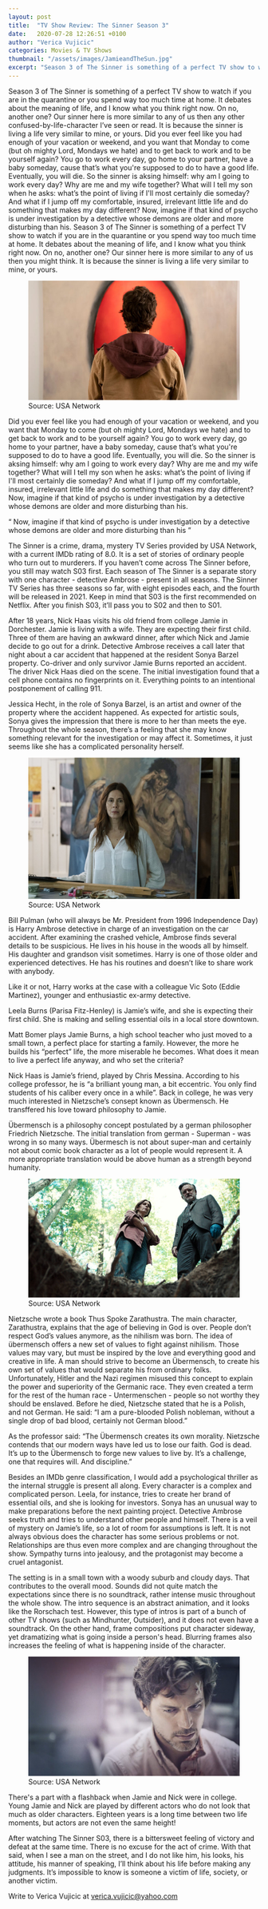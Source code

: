 ```yaml
---
layout: post
title:  "TV Show Review: The Sinner Season 3"
date:   2020-07-28 12:26:51 +0100
author: "Verica Vujicic"
categories: Movies & TV Shows
thumbnail: "/assets/images/JamieandTheSun.jpg"
excerpt: "Season 3 of The Sinner is something of a perfect TV show to watch if you are in the quarantine or you spend way too much time at home."
---
```




<drop-cap>S</drop-cap>eason 3 of The Sinner is something of a perfect TV show to watch if you are in the quarantine or you spend way too much time at home. It debates about the meaning of life, and I know what you think right now. On no, another one? Our sinner here is more similar to any of us then any other confused-by-life-character I’ve seen or read. It is because the sinner is living a life very similar to mine, or yours. Did you ever feel like you had enough of your vacation or weekend, and you want that Monday to come (but oh mighty Lord, Mondays we hate) and to get back to work and to be yourself again? You go to work every day, go home to your partner, have a baby someday, cause that’s what you're supposed to do to have a good life. Eventually, you will die. So the sinner is aksing himself: why am I going to work every day? Why are me and my wife together? What will I tell my son when he asks: what’s the point of living if I'll most certainly die someday? And what if I jump off my comfortable, insured, irrelevant little life and do something that makes my day different? Now, imagine if that kind of psycho is under investigation by a detective whose demons are older and more disturbing than his.
Season 3 of The Sinner is something of a perfect TV show to watch if you are in the quarantine or you spend way too much time at home. It debates about the meaning of life, and I know what you think right now. On no, another one? Our sinner here is more similar to any of us then you might think. It is because the sinner is living a life very similar to mine, or yours. 

<figure>
    <img src='/assets/images/JamieandTheSun.jpg' alt='missing' />
    <figcaption>Source: USA Network</figcaption>
</figure>

Did you ever feel like you had enough of your vacation or weekend, and you want that Monday to come (but oh mighty Lord, Mondays we hate) and to get back to work and to be yourself again? You go to work every day, go home to your partner, have a baby someday, cause that’s what you're supposed to do to have a good life. Eventually, you will die. So the sinner is aksing himself: why am I going to work every day? Why are me and my wife together? What will I tell my son when he asks: what’s the point of living if I'll most certainly die someday? And what if I jump off my comfortable, insured, irrelevant little life and do something that makes my day different? Now, imagine if that kind of psycho is under investigation by a detective whose demons are older and more disturbing than his.

<div class="aside-quote"><q>
    Now, imagine if that kind of psycho is under investigation by a detective whose demons are older and more disturbing than his
</q></div>

The Sinner is a crime, drama, mystery TV Series provided by USA Network, with a current IMDb rating of 8.0. It is a set of stories of ordinary people who turn out to murderers. If you haven’t come across The Sinner before, you still may watch S03 first. Each season of The Sinner is a separate story with one character - detective Ambrose - present in all seasons. The Sinner TV Series has three seasons so far, with eight episodes each, and the fourth will be released in 2021. Keep in mind that S03 is the first recommended on Netflix. After you finish S03, it’ll pass you to S02 and then to S01.

After 18 years, Nick Haas visits his old friend from college Jamie in Dorchester. Jamie is living with a wife. They are expecting their first child. Three of them are having an awkward dinner, after which Nick and Jamie decide to go out for a drink. Detective Ambrose receives a call later that night about a car accident that happened at the resident Sonya Barzel property. Co-driver and only survivor Jamie Burns reported an accident. The driver Nick Haas died on the scene. The initial investigation found that a cell phone contains no fingerprints on it. Everything points to an intentional postponement of calling 911.  

Jessica Hecht, in the role of Sonya Barzel, is an artist and owner of the property where the accident happened. As expected for artistic souls, Sonya gives the impression that there is more to her than meets the eye. Throughout the whole season, there’s a feeling that she may know something relevant for the investigation or may affect it. Sometimes, it just seems like she has a complicated personality herself.

<figure>
    <img src='/assets/images/SonyaPaints.jpg' alt='missing' />
    <figcaption>Source: USA Network</figcaption>
</figure>

Bill Pulman (who will always be Mr. President from 1996 Independence Day) is Harry Ambrose detective in charge of an investigation on the car accident. After examining the crashed vehicle, Ambrose finds several details to be suspicious. He lives in his house in the woods all by himself. His daughter and grandson visit sometimes. Harry is one of those older and experienced detectives. He has his routines and doesn’t like to share work with anybody.

Like it or not, Harry works at the case with a colleague Vic Soto (Eddie Martinez), younger and enthusiastic ex-army detective. 

Leela Burns (Parisa Fitz-Henley) is Jamie’s wife, and she is expecting their first child. She is making and selling essential oils in a local store downtown.

Matt Bomer plays Jamie Burns, a high school teacher who just moved to a small town, a perfect place for starting a family. However, the more he builds his “perfect” life, the more miserable he becomes. What does it mean to live a perfect life anyway, and who set the criteria?

Nick Haas is Jamie’s friend, played by Chris Messina. According to his college professor, he is “a brilliant young man, a bit eccentric. You only find students of his caliber every once in a while”. Back in college, he was very much interested in Nietzsche’s consept known as Übermensch. He transffered his love toward philosophy to Jamie.

Übermensch is a philosophy concept postulated by a german philosopher Friedrich Nietzsche. The initial translation from german - Superman - was wrong in so many ways. Übermesch is not about super-man and certainly not about comic book character as a lot of people would represent it. A more appropriate translation would be above human as a strength beyond humanity.


<figure>
    <img src='/assets/images/Ambrose&Sonya.jpg' alt='missing' />
    <figcaption>Source: USA Network</figcaption>
</figure>


Nietzsche wrote a book Thus Spoke Zarathustra. The main character, Zarathustra, explains that the age of believing in God is over. People don’t respect God’s values anymore, as the nihilism was born. The idea of übermensch offers a new set of values to fight against nihilism. Those values may vary, but must be inspired by the love and everything good and creative in life. A man should strive to become an Übermensch, to create his own set of values that would separate his from ordinary folks. Unfortunately, Hitler and the Nazi regimen misused this concept to explain the power and superiority of the Germanic race. They even created a term for the rest of the human race - Untermenschen - people so not worthy they should be enslaved. Before he died, Nietzsche stated that he is a Polish, and not German. He said: “I am a pure-blooded Polish nobleman, without a single drop of bad blood, certainly not German blood.”

As the professor said: “The Übermensch creates its own morality. Nietzsche contends that our modern ways have led us to lose our faith. God is dead. It’s up to the Übermensch to forge new values to live by. It’s a challenge, one that requires will. And discipline.” 

Besides an IMDb genre classification, I would add a psychological thriller as the internal struggle is present all along. Every character is a complex and complicated person. Leela, for instance, tries to create her brand of essential oils, and she is looking for investors. Sonya has an unusual way to make preparations before the next painting project. Detective Ambrose seeks truth and tries to understand other people and himself. There is a veil of mystery on Jamie’s life, so a lot of room for assumptions is left. It is not always obvious does the character has some serious problems or not. Relationships are thus even more complex and are changing throughout the show. Sympathy turns into jealousy, and the protagonist may become a cruel antagonist.

The setting is in a small town with a woody suburb and cloudy days. That contributes to the overall mood. Sounds did not quite match the expectations since there is no soundtrack, rather intense music throughout the whole show. The intro sequence is an abstract animation, and it looks like the Rorschach test. However, this type of intros is part of a bunch of other TV shows (such as Mindhunter, Outsider), and it does not even have a soundtrack. On the other hand, frame compositions put character sideway, yet dramatizing what is going inside a person's head. Blurring frames also increases the feeling of what is happening inside of the character. 


<figure>
    <img src='/assets/images/JamieBlurred.jpg' alt='missing' />
    <figcaption>Source: USA Network</figcaption>
</figure>


There's a part with a flashback when Jamie and Nick were in college. Young Jamie and Nick are played by different actors who do not look that much as older characters. Eighteen years is a long time between two life moments, but actors are not even the same height!

After watching The Sinner S03, there is a bittersweet feeling of victory and defeat at the same time. There is no excuse for the act of crime. With that said, when I see a man on the street, and I do not like him, his looks, his attitude, his manner of speaking, I’ll think about his life before making any judgments. It’s impossible to know is someone a victim of life, society, or another victim.


Write to Verica Vujicic at verica.vujicic@yahoo.com
